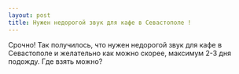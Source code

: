 ```yaml
---
layout: post 
title: Нужен недорогой звук для кафе в Севастополе ! 
--- 
```

Срочно! Так получилось, что нужен недорогой звук для кафе в Севастополе и желательно как можно скорее, максимум 2-3 дня подожду. Где взять можно?